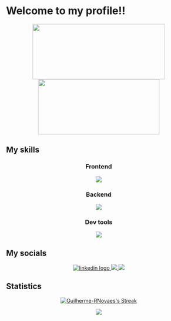 # Welcome to my profile!!


<div align="center">
  <img width="360" height="150"  src="https://github-readme-stats.vercel.app/api?username=Guilherme-RNovaes&show_icons=true&theme=transparent&include_all_commits=true&count_private=true&hide_border=true&bg_color=060A0CD0&title_color=5BCDEC" />
  <img width="330" height="150" src="https://github-readme-stats.vercel.app/api/top-langs/?username=Guilherme-RNovaes&layout=compact&hide_title=true&hide_border=true&bg_color=060A0CD0&text_color=5BCDEC"/>
</div>

## My skills

<div align="center">
  <div align="center">
    <h3>Frontend</h3>
    <img align="center" src="https://skillicons.dev/icons?i=html,css,react,next,vite,tailwind,bootstrap,sass,styledcomponents,figma,penpot,motion,gsap&theme=dark" />
  </div>
  <div align="center">
    <h3>Backend</h3>
    <img align="center" src="https://skillicons.dev/icons?i=javascript,typescript,nodejs,express,redux,mysql,mongodb,prisma,postgresql,sqlite,firebase,supabase,fastapi&theme=dark" />
  </div>
  <div align="center">
    <h3>Dev tools</h3>
    <img align="center" src="https://skillicons.dev/icons?i=arch,neovim,vim,vscode,vscodium,git,github,vercel,postman,obsidian&theme=dark" />
  </div>
</div>
 
 ## My socials

<div align="center">
  <a href="https://www.linkedin.com/in/guilherme-r-novaes" target="_blank">
    <img src="https://skillicons.dev/icons?i=linkedin&theme=dark" alt="linkedin logo"  />
  </a>
  <a href="https://instagram.com/gr.novaes" target="_blank">
    <img src="https://skillicons.dev/icons?i=instagram&theme=dark" target="_blank">
  </a>
  <a href="https://gnovaes-portfolio.vercel.app/" target="_blank">
    <img src="https://skillicons.dev/icons?i=devto&theme=dark" target="_blank">
  </a>
</div>

## Statistics

<p align="center">
  <a href="https://git.io/streak-stats"><img src="https://streak-stats.demolab.com?user=Guilherme-RNovaes&theme=black-ice&hide_border=true&exclude_days=Sun&background=060A0CD0" alt="Guilherme-RNovaes's Streak" /></a>
</p>
<p align="center">                                                                                                
  <img src="https://github-readme-activity-graph.vercel.app/graph?username=Guilherme-RNovaes&&bg_color=0d1117&color=5bcdec&line=5bcdec&point=ffffff&area=true&hide_border=true" />
</p>
